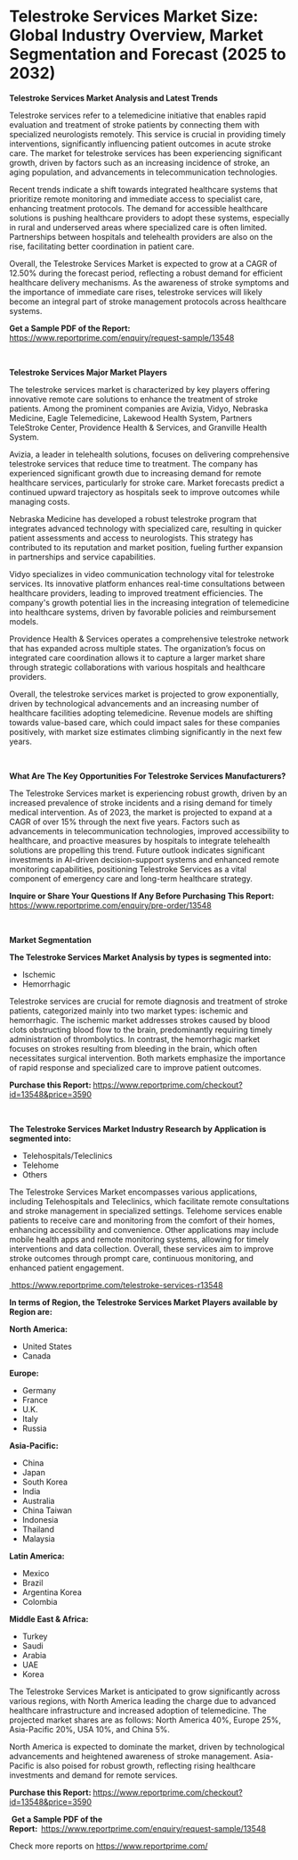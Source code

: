 <p><h1>Telestroke Services Market Size: Global Industry Overview, Market Segmentation and Forecast (2025 to 2032)</h1></p><p><strong>Telestroke Services Market Analysis and Latest Trends</strong></p>
<p><p>Telestroke services refer to a telemedicine initiative that enables rapid evaluation and treatment of stroke patients by connecting them with specialized neurologists remotely. This service is crucial in providing timely interventions, significantly influencing patient outcomes in acute stroke care. The market for telestroke services has been experiencing significant growth, driven by factors such as an increasing incidence of stroke, an aging population, and advancements in telecommunication technologies. </p><p>Recent trends indicate a shift towards integrated healthcare systems that prioritize remote monitoring and immediate access to specialist care, enhancing treatment protocols. The demand for accessible healthcare solutions is pushing healthcare providers to adopt these systems, especially in rural and underserved areas where specialized care is often limited. Partnerships between hospitals and telehealth providers are also on the rise, facilitating better coordination in patient care.</p><p>Overall, the Telestroke Services Market is expected to grow at a CAGR of 12.50% during the forecast period, reflecting a robust demand for efficient healthcare delivery mechanisms. As the awareness of stroke symptoms and the importance of immediate care rises, telestroke services will likely become an integral part of stroke management protocols across healthcare systems.</p></p>
<p><strong>Get a Sample PDF of the Report:&nbsp;</strong> <a href="https://www.reportprime.com/enquiry/request-sample/13548?utm_campaign=3369&utm_medium=2&utm_source=Github&utm_content=ia&utm_term=20032025&utm_id=telestroke-services">https://www.reportprime.com/enquiry/request-sample/13548</a></p>
<p>&nbsp;</p>
<p><strong>Telestroke Services Major Market Players</strong></p>
<p><p>The telestroke services market is characterized by key players offering innovative remote care solutions to enhance the treatment of stroke patients. Among the prominent companies are Avizia, Vidyo, Nebraska Medicine, Eagle Telemedicine, Lakewood Health System, Partners TeleStroke Center, Providence Health & Services, and Granville Health System.</p><p>Avizia, a leader in telehealth solutions, focuses on delivering comprehensive telestroke services that reduce time to treatment. The company has experienced significant growth due to increasing demand for remote healthcare services, particularly for stroke care. Market forecasts predict a continued upward trajectory as hospitals seek to improve outcomes while managing costs.</p><p>Nebraska Medicine has developed a robust telestroke program that integrates advanced technology with specialized care, resulting in quicker patient assessments and access to neurologists. This strategy has contributed to its reputation and market position, fueling further expansion in partnerships and service capabilities.</p><p>Vidyo specializes in video communication technology vital for telestroke services. Its innovative platform enhances real-time consultations between healthcare providers, leading to improved treatment efficiencies. The company's growth potential lies in the increasing integration of telemedicine into healthcare systems, driven by favorable policies and reimbursement models.</p><p>Providence Health & Services operates a comprehensive telestroke network that has expanded across multiple states. The organization’s focus on integrated care coordination allows it to capture a larger market share through strategic collaborations with various hospitals and healthcare providers.</p><p>Overall, the telestroke services market is projected to grow exponentially, driven by technological advancements and an increasing number of healthcare facilities adopting telemedicine. Revenue models are shifting towards value-based care, which could impact sales for these companies positively, with market size estimates climbing significantly in the next few years.</p></p>
<p>&nbsp;</p>
<p><strong>What Are The Key Opportunities For Telestroke Services Manufacturers?</strong></p>
<p><p>The Telestroke Services market is experiencing robust growth, driven by an increased prevalence of stroke incidents and a rising demand for timely medical intervention. As of 2023, the market is projected to expand at a CAGR of over 15% through the next five years. Factors such as advancements in telecommunication technologies, improved accessibility to healthcare, and proactive measures by hospitals to integrate telehealth solutions are propelling this trend. Future outlook indicates significant investments in AI-driven decision-support systems and enhanced remote monitoring capabilities, positioning Telestroke Services as a vital component of emergency care and long-term healthcare strategy.</p></p>
<p><strong>Inquire or Share Your Questions If Any Before Purchasing This Report:</strong> <a href="https://www.reportprime.com/enquiry/pre-order/13548?utm_campaign=3369&utm_medium=2&utm_source=Github&utm_content=ia&utm_term=20032025&utm_id=telestroke-services">https://www.reportprime.com/enquiry/pre-order/13548</a></p>
<p>&nbsp;</p>
<p><strong>Market Segmentation</strong></p>
<p><strong>The Telestroke Services Market Analysis by types is segmented into:</strong></p>
<p><ul><li>Ischemic</li><li>Hemorrhagic</li></ul></p>
<p><p>Telestroke services are crucial for remote diagnosis and treatment of stroke patients, categorized mainly into two market types: ischemic and hemorrhagic. The ischemic market addresses strokes caused by blood clots obstructing blood flow to the brain, predominantly requiring timely administration of thrombolytics. In contrast, the hemorrhagic market focuses on strokes resulting from bleeding in the brain, which often necessitates surgical intervention. Both markets emphasize the importance of rapid response and specialized care to improve patient outcomes.</p></p>
<p><strong>Purchase this Report:&nbsp;</strong><a href="https://www.reportprime.com/checkout?id=13548&price=3590&utm_campaign=3369&utm_medium=2&utm_source=Github&utm_content=ia&utm_term=20032025&utm_id=telestroke-services">https://www.reportprime.com/checkout?id=13548&price=3590</a></p>
<p>&nbsp;</p>
<p><strong>The Telestroke Services Market Industry Research by Application is segmented into:</strong></p>
<p><ul><li>Telehospitals/Teleclinics</li><li>Telehome</li><li>Others</li></ul></p>
<p><p>The Telestroke Services Market encompasses various applications, including Telehospitals and Teleclinics, which facilitate remote consultations and stroke management in specialized settings. Telehome services enable patients to receive care and monitoring from the comfort of their homes, enhancing accessibility and convenience. Other applications may include mobile health apps and remote monitoring systems, allowing for timely interventions and data collection. Overall, these services aim to improve stroke outcomes through prompt care, continuous monitoring, and enhanced patient engagement.</p></p>
<p><a href="https://www.reportprime.com/telestroke-services-r13548?utm_campaign=3369&utm_medium=2&utm_source=Github&utm_content=ia&utm_term=20032025&utm_id=telestroke-services">&nbsp;https://www.reportprime.com/telestroke-services-r13548</a></p>
<p><strong>In terms of Region, the Telestroke Services Market Players available by Region are:</strong></p>
<p>
    <p> <strong> North America: </strong>
        <ul>
            <li>United States</li>
            <li>Canada</li>
        </ul>
        </p> 
    <p> <strong> Europe: </strong>
        <ul>
            <li>Germany</li>
            <li>France</li>
            <li>U.K.</li>
            <li>Italy</li>
            <li>Russia</li>
        </ul>
        </p> 
    <p> <strong> Asia-Pacific: </strong>
        <ul>
            <li>China</li>
            <li>Japan</li>
            <li>South Korea</li>
            <li>India</li>
            <li>Australia</li>
            <li>China Taiwan</li>
            <li>Indonesia</li>
            <li>Thailand</li>
            <li>Malaysia</li>
        </ul>
        </p> 
    <p> <strong> Latin America: </strong>
        <ul>
            <li>Mexico</li>
            <li>Brazil</li>
            <li>Argentina Korea</li>
            <li>Colombia</li>
        </ul>
        </p> 
    <p> <strong> Middle East & Africa: </strong>
        <ul>
            <li>Turkey</li>
            <li>Saudi</li>
            <li>Arabia</li>
            <li>UAE</li>
            <li>Korea</li>
        </ul>
    </p>
    </p>
<p><p>The Telestroke Services Market is anticipated to grow significantly across various regions, with North America leading the charge due to advanced healthcare infrastructure and increased adoption of telemedicine. The projected market shares are as follows: North America 40%, Europe 25%, Asia-Pacific 20%, USA 10%, and China 5%. </p><p>North America is expected to dominate the market, driven by technological advancements and heightened awareness of stroke management. Asia-Pacific is also poised for robust growth, reflecting rising healthcare investments and demand for remote services.</p></p>
<p><strong>Purchase this Report: </strong><a href="https://www.reportprime.com/checkout?id=13548&price=3590&utm_campaign=3369&utm_medium=2&utm_source=Github&utm_content=ia&utm_term=20032025&utm_id=telestroke-services">https://www.reportprime.com/checkout?id=13548&price=3590</a></p>
<p>&nbsp;<strong>Get a Sample PDF of the Report:&nbsp;&nbsp;</strong><a href="https://www.reportprime.com/enquiry/request-sample/13548?utm_campaign=3369&utm_medium=2&utm_source=Github&utm_content=ia&utm_term=20032025&utm_id=telestroke-services">https://www.reportprime.com/enquiry/request-sample/13548</a></p>
<p><strong></strong></p>
<p>Check more reports on <a href="https://www.reportprime.com/?utm_campaign=3369&utm_medium=2&utm_source=Github&utm_content=ia&utm_term=20032025&utm_id=telestroke-services">https://www.reportprime.com/</a></p>